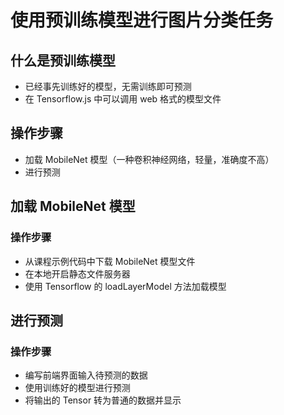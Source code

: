# 使用预训练模型进行图片分类任务

## 什么是预训练模型

-   已经事先训练好的模型，无需训练即可预测
-   在 Tensorflow.js 中可以调用 web 格式的模型文件

## 操作步骤

-   加载 MobileNet 模型（一种卷积神经网络，轻量，准确度不高）
-   进行预测

## 加载 MobileNet 模型

### 操作步骤

-   从课程示例代码中下载 MobileNet 模型文件
-   在本地开启静态文件服务器
-   使用 Tensorflow 的 loadLayerModel 方法加载模型

## 进行预测

### 操作步骤

-   编写前端界面输入待预测的数据
-   使用训练好的模型进行预测
-   将输出的 Tensor 转为普通的数据并显示
